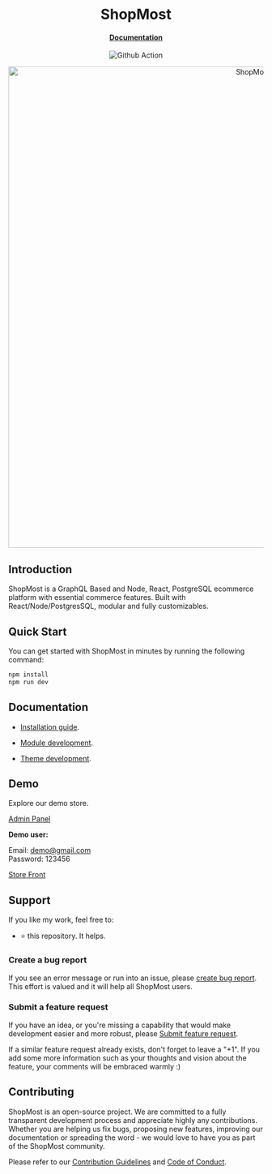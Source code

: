 <p>&nbsp;</p>

<p align="center">
  <h1 align="center">ShopMost</h1>
</p>
<h4 align="center">
    <a href="https://kkumarcodes.github.io/Shopmost/#/">Documentation</a>
</h4>

<p align="center">
  <img src="https://github.com/nodeonline/nodejscart/actions/workflows/build.yml/badge.svg" alt="Github Action">
</p>

<p align="center">
<img alt="ShopMost" width="950" src="https://github.com/kkumarcodes/shopmost/blob/master/banner.png"/>
</p>

## Introduction

ShopMost is a GraphQL Based and Node, React, PostgreSQL ecommerce platform with essential commerce features. Built with React/Node/PostgresSQL, modular and fully customizables.

## Quick Start

You can get started with ShopMost in minutes by running the following command:

```bash
npm install
npm run dev
```

## Documentation

- [Installation guide](https://kkumarcodes.github.io/Shopmost/#/getting-started/installation-guide).

- [Module development](https://kkumarcodes.github.io/Shopmost/#/module/module-overview).

- [Theme development](https://kkumarcodes.github.io/Shopmost/#/theme/theme-overview).


## Demo

Explore our demo store.

<p align="left">
  <a href="https://demo.shopmost.io/admin" target="_blank">
Admin Panel
  </a>
</p>
<b>Demo user:</b>

Email: demo@gmail.com<br/>
Password: 123456

<p align="left">
  <a href="https://demo.shopmost.io/" target="_blank">
Store Front
  </a>
</p>

## Support

If you like my work, feel free to:

- ⭐ this repository. It helps.

### Create a bug report

If you see an error message or run into an issue, please [create bug report](https://github.com/kkumarcodes/Shopmost/issues/new). This effort is valued and it will help all ShopMost users.


### Submit a feature request

If you have an idea, or you're missing a capability that would make development easier and more robust, please [Submit feature request](https://github.com/kkumarcodes/Shopmost/issues/new).

If a similar feature request already exists, don't forget to leave a "+1".
If you add some more information such as your thoughts and vision about the feature, your comments will be embraced warmly :)

## Contributing

ShopMost is an open-source project. We are committed to a fully transparent development process and appreciate highly any contributions. Whether you are helping us fix bugs, proposing new features, improving our documentation or spreading the word - we would love to have you as part of the ShopMost community.

Please refer to our [Contribution Guidelines](./CONTRIBUTING.md) and [Code of Conduct](./CODE_OF_CONDUCT.md).
